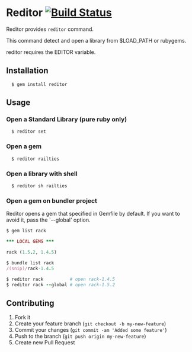 # Reditor [![Build Status](https://travis-ci.org/hibariya/reditor.png?branch=master)](https://travis-ci.org/hibariya/reditor)

Reditor provides `reditor` command.

This command detect and open a library from $LOAD_PATH or rubygems.

reditor requires the EDITOR variable.

## Installation

```
  $ gem install reditor
```

## Usage

### Open a Standard Library (pure ruby only)

```
  $ reditor set
```

### Open a gem

```
  $ reditor railties
```

### Open a library with shell

```
  $ reditor sh railties
```

### Open a gem on bundler project

Reditor opens a gem that specified in Gemfile by default.
If you want to avoid it, pass the `--global' option.

```ruby
$ gem list rack

*** LOCAL GEMS ***

rack (1.5.2, 1.4.5)

$ bundle list rack
/(snip)/rack-1.4.5

$ reditor rack          # open rack-1.4.5
$ reditor rack --global # open rack-1.5.2
```

## Contributing

1. Fork it
2. Create your feature branch (`git checkout -b my-new-feature`)
3. Commit your changes (`git commit -am 'Added some feature'`)
4. Push to the branch (`git push origin my-new-feature`)
5. Create new Pull Request
